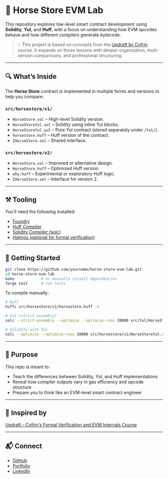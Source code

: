 # 🐴 Horse Store EVM Lab

This repository explores low-level smart contract development using **Solidity**, **Yul**, and **Huff**, with a focus on understanding how EVM opcodes behave and how different compilers generate bytecode.

> 💡 This project is based on concepts from the [Updraft by Cyfrin](https://updraft.cyfrin.io/) course. It expands on those lessons with deeper organization, multi-version comparisons, and professional structuring.

---

## 🔍 What’s Inside

The **Horse Store** contract is implemented in multiple forms and versions to help you compare:

### `src/horsestore/v1/`
- `HorseStore.sol` – High-level Solidity version.
- `HorseStoreYul.sol` – Solidity using inline Yul blocks.
- `HorseStoreYul.yul` – Pure Yul contract (stored separately under `/Yul/`).
- `horsestore.huff` – Huff version of the contract.
- `IHorseStore.sol` – Shared interface.

### `src/horsestore/v2/`
- `HorseStore.sol` – Improved or alternative design.
- `HorseStore.huff` – Optimized Huff version.
- `why.huff` – Experimental or exploratory Huff logic.
- `IHorseStore.sol` – Interface for version 2.

---

## ⚒️ Tooling

You’ll need the following installed:

- [Foundry](https://book.getfoundry.sh/)
- [Huff Compiler](https://docs.huff.sh/)
- [Solidity Compiler (solc)](https://soliditylang.org/)
- [Halmos (optional for formal verification)](https://github.com/Cyfrin/halmos)

---

## 🚀 Getting Started

```bash
git clone https://github.com/yourname/horse-store-evm-lab.git
cd horse-store-evm-lab
make            # or manually install dependencies
forge test      # run tests
```

To compile manually:

```bash
# Huff
huffc src/horsestore/v1/horsestore.huff -b

# Yul (strict assembly)
solc --strict-assembly --optimize --optimize-runs 20000 src/Yul/HorseStoreYul.yul --bin

# Solidity with Yul
solc --optimize --optimize-runs 20000 src/horsestore/v1/HorseStoreYul.sol --bin
```

---

## 🎯 Purpose

This repo is meant to:
- Teach the differences between Solidity, Yul, and Huff implementations
- Reveal how compiler outputs vary in gas efficiency and opcode structure
- Prepare you to think like an EVM-level smart contract engineer

---

## 🧠 Inspired by

[Updraft – Cyfrin's Formal Verification and EVM Internals Course](https://updraft.cyfrin.io/)

---

## 📬 Connect

- [GitHub](https://github.com/Jamill-hallak)
- [Portfolio](https://jamillhallak.com/)
- [LinkedIn](https://www.linkedin.com/in/jamill-hallak/)

